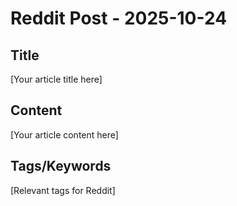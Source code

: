 # Reddit Post - 2025-10-24

## Title
[Your article title here]

## Content
[Your article content here]

## Tags/Keywords
[Relevant tags for Reddit]
